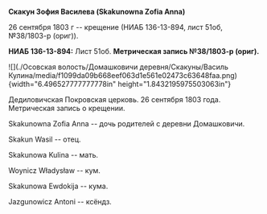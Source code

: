 **Скакун Зофия Василева (Skakunowna Zofia Anna)**

26 сентября 1803 г -- крещение (НИАБ 136-13-894, лист 51об, №38/1803-р
(ориг)).

**НИАБ 136-13-894:** Лист 51об. **Метрическая запись №38/1803-р
(ориг).**

![](./Осовская волость/Домашковичи деревня/Скакуны/Василь Кулина/media/f1099da09b668eef063d1e561e02473c63648faa.png){width="6.496527777777778in"
height="1.8432195975503063in"}

Дедиловичская Покровская церковь. 26 сентября 1803 года. Метрическая
запись о крещении.

Skakunowna Zofia Anna -- дочь родителей с деревни Домашковичи.

Skakun Wasil -- отец.

Skakunowa Kulina -- мать.

Woynicz Władysław -- кум.

Skakunowa Ewdokija -- кума.

Jazgunowicz Antoni -- ксёндз.
